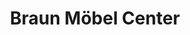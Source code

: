 ---
title: "Braun Möbel Center"
url: /bad-duerrheim/braun-moebel-center-robert-bosch-strasse/
shop: Möbel
---